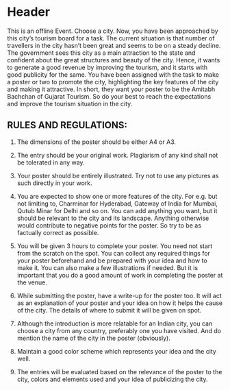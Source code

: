 <!-- TITLE: Travelogue -->
<!-- SUBTITLE: A quick summary of Travelogue -->

# Header
This is an offline Event. Choose a city. Now, you have been approached by this city’s tourism board for a task. The current situation is that number of travellers in the city hasn’t been great and seems to be on a steady decline. The government sees this city as a main attraction to the state and confident about the great structures and beauty of the city. Hence, it wants to generate a good revenue by improving the tourism, and it starts with good publicity for the same. You have been assigned with the task to make a poster or two to promote the city, highlighting the key features of the city and making it attractive. In short, they want your poster to be the Amitabh Bachchan of Gujarat Tourism. So do your best to reach the expectations and improve the tourism situation in the city.

## RULES AND REGULATIONS:

1. The dimensions of the poster should be either A4 or A3.

2. The entry should be your original work. Plagiarism of any kind shall not be tolerated in any way.

3. Your poster should be entirely illustrated. Try not to use any pictures as such directly in your work.

4. You are expected to show one or more features of the city. For e.g. but not limiting to, Charminar for Hyderabad, Gateway of India for Mumbai, Qutub Minar for Delhi and so on. You can add anything you want, but it should be relevant to the city and its landscape. Anything otherwise would contribute to negative points for the poster. So try to be as factually correct as possible.

5. You will be given 3 hours to complete your poster. You need not start from the scratch on the spot. You can collect any required things for your poster beforehand and be prepared with your idea and how to make it. You can also make a few illustrations if needed. But it is important that you do a good amount of work in completing the poster at the venue.

6. While submitting the poster, have a write-up for the poster too. It will act as an explanation of your poster and your idea on how it helps the cause of the city. The details of where to submit it will be given on spot.

7. Although the introduction is more relatable for an Indian city, you can choose a city from any country, preferably one you have visited. And do mention the name of the city in the poster (obviously).

8. Maintain a good color scheme which represents your idea and the city well.

9. The entries will be evaluated based on the relevance of the poster to the city, colors and elements used and your idea of publicizing the city.